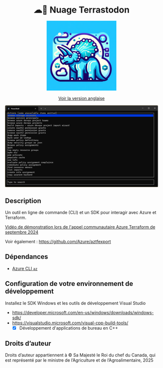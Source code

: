 <div align="center">
    <h1>☁🐘 Nuage Terrastodon</h1>
    <img src="logo.png" width="230">
    <br/>

[Voir la version anglaise](./README.md)

![Un terminal affichant une liste de commandes](./main_menu.png)

</div>


## Description

Un outil en ligne de commande (CLI) et un SDK pour interagir avec Azure et Terraform.

[Vidéo de démonstration lors de l'appel communautaire Azure Terraform de septembre 2024](https://youtu.be/HtLdT7TZwOI?t=701)

Voir également : https://github.com/Azure/aztfexport

## Dépendances

- [Azure CLI `az`](https://learn.microsoft.com/en-us/cli/azure/install-azure-cli#install)

## Configuration de votre environnement de développement

Installez le SDK Windows et les outils de développement Visual Studio

- https://developer.microsoft.com/en-us/windows/downloads/windows-sdk/
- https://visualstudio.microsoft.com/visual-cpp-build-tools/
    - [x] Développement d'applications de bureau en C++

## Droits d’auteur

Droits d’auteur appartiennent à © Sa Majesté le Roi du chef du Canada, qui est représenté par le ministre de l’Agriculture et de l’Agroalimentaire, 2025